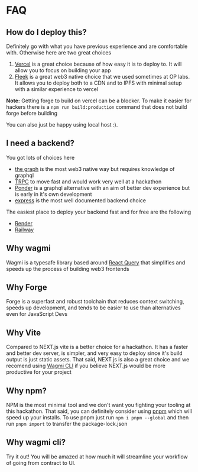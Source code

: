 # FAQ

## How do I deploy this?

Definitely go with what you have previous experience and are comfortable with. Otherwise here are two great choices

1. [Vercel](https://vercel.com/evmts) is a great choice because of how easy it is to deploy to. It will allow you to focus on building your app
2. [Fleek](https://fleek.co/) is a great web3 native choice that we used sometimes at OP labs. It allows you to deploy both to a CDN and to IPFS with minimal setup with a similar experience to vercel

**Note:** Getting forge to build on vercel can be a blocker. To make it easier for hackers there is a `npm run build:production` command that does not build forge before building

You can also just be happy using local host :).

## I need a backend?

You got lots of choices here

- [the graph](https://thegraph.com/) is the most web3 native way but requires knowledge of graphql
- [TRPC](https://trpc.io/) to move fast and would work very well at a hackathon
- [Ponder](https://github.com/0xOlias/ponder) is a graphql alternative with an aim of better dev experience but is early in it's own development
- [express](https://expressjs.com/) is the most well documented backend choice

The easiest place to deploy your backend fast and for free are the following

- [Render](https://render.com/)
- [Railway](https://railway.app/)

## Why wagmi

Wagmi is a typesafe library based around [React Query](https://react-query-v3.tanstack.com/) that simplifies and speeds up the process of building web3 frontends

## Why Forge

Forge is a superfast and robust toolchain that reduces context switching, speeds up development, and tends to be easier to use than alternatives even for JavaScript Devs

## Why Vite

Compared to NEXT.js vite is a better choice for a hackathon. It has a faster and better dev server, is simpler, and very easy to deploy since it's build output is just static assets. That said, NEXT.js is also a great choice and we recomend using [Wagmi CLI](https://wagmi.sh/cli/create-wagmi) if you believe NEXT.js would be more productive for your project

## Why npm?

NPM is the most minimal tool and we don't want you fighting your tooling at this hackathon. That said, you can definitely consider using [pnpm](https://pnpm.io/cli/install) which will speed up your installs. To use pnpm just run `npm i pnpm --global` and then run `pnpm import` to transfer the package-lock.json

## Why wagmi cli?

Try it out! You will be amazed at how much it will streamline your workflow of going from contract to UI.
